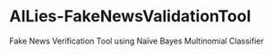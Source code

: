 # AILies-FakeNewsValidationTool
Fake News Verification Tool using Naïve Bayes Multinomial Classifier
